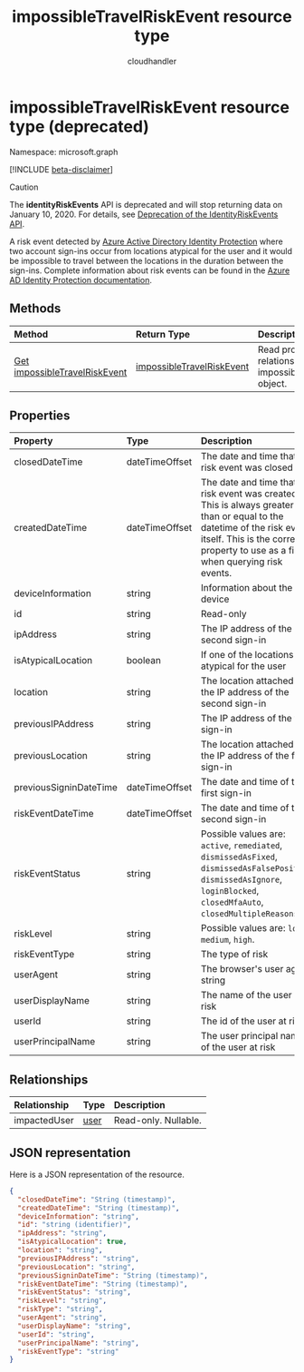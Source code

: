 ﻿---
title: "impossibleTravelRiskEvent resource type"
description: "A risk event detected by Azure Active Directory Identity Protection where two account sign-ins occur from locations atypical for the user and it would be impossible to travel between the locations in the duration between the sign-ins. Complete information about risk events can be found in the Azure AD Identity Protection documentation."
localization_priority: Normal
doc_type: resourcePageType
ms.prod: ""
author: "cloudhandler"
---

# impossibleTravelRiskEvent resource type (deprecated)

Namespace: microsoft.graph

[!INCLUDE [beta-disclaimer](../../includes/beta-disclaimer.md)]

>[!CAUTION]
>The **identityRiskEvents** API is deprecated and will stop returning data on January 10, 2020. For details, see [Deprecation of the IdentityRiskEvents API](https://developer.microsoft.com/office/blogs/deprecatation-of-the-identityriskevents-api/).

A risk event detected by [Azure Active Directory Identity Protection](https://azure.microsoft.com/documentation/articles/active-directory-identityprotection/) where two account sign-ins occur from locations atypical for the user and it would be impossible to travel between the locations in the duration between the sign-ins. Complete information about risk events can be found in the [Azure AD Identity Protection documentation](https://azure.microsoft.com/documentation/articles/active-directory-identityprotection-risk-events-types/).

## Methods

| Method                                                                   | Return Type                                               | Description                                                            |
| :----------------------------------------------------------------------- | :-------------------------------------------------------- | :--------------------------------------------------------------------- |
| [Get impossibleTravelRiskEvent](../api/impossibletravelriskevent-get.md) | [impossibleTravelRiskEvent](impossibletravelriskevent.md) | Read properties and relationships of impossibleTravelRiskEvent object. |

## Properties

| Property               | Type           | Description                                                                                                                                                                                                  |
| :--------------------- | :------------- | :----------------------------------------------------------------------------------------------------------------------------------------------------------------------------------------------------------- |
| closedDateTime         | dateTimeOffset | The date and time that the risk event was closed                                                                                                                                                             |
| createdDateTime        | dateTimeOffset | The date and time that the risk event was created. This is always greater than or equal to the datetime of the risk event itself. This is the correct property to use as a filter when querying risk events. |
| deviceInformation      | string         | Information about the device                                                                                                                                                                                 |
| id                     | string         | Read-only                                                                                                                                                                                                    |
| ipAddress              | string         | The IP address of the second sign-in                                                                                                                                                                         |
| isAtypicalLocation     | boolean        | If one of the locations is atypical for the user                                                                                                                                                             |
| location               | string         | The location attached to the IP address of the second sign-in                                                                                                                                                |
| previousIPAddress      | string         | The IP address of the first sign-in                                                                                                                                                                          |
| previousLocation       | string         | The location attached to the IP address of the first sign-in                                                                                                                                                 |
| previousSigninDateTime | dateTimeOffset | The date and time of the first sign-in                                                                                                                                                                       |
| riskEventDateTime      | dateTimeOffset | The date and time of the second sign-in                                                                                                                                                                      |
| riskEventStatus        | string         | Possible values are: `active`, `remediated`, `dismissedAsFixed`, `dismissedAsFalsePositive`, `dismissedAsIgnore`, `loginBlocked`, `closedMfaAuto`, `closedMultipleReasons`.                                  |
| riskLevel              | string         | Possible values are: `low`, `medium`, `high`.                                                                                                                                                                |
| riskEventType          | string         | The type of risk                                                                                                                                                                                             |
| userAgent              | string         | The browser's user agent string                                                                                                                                                                              |
| userDisplayName        | string         | The name of the user at risk                                                                                                                                                                                 |
| userId                 | string         | The id of the user at risk                                                                                                                                                                                   |
| userPrincipalName      | string         | The user principal name of the user at risk                                                                                                                                                                  |

## Relationships

| Relationship | Type            | Description          |
| :----------- | :-------------- | :------------------- |
| impactedUser | [user](user.md) | Read-only. Nullable. |

## JSON representation

Here is a JSON representation of the resource.

<!-- {
  "blockType": "resource",
  "keyProperty": "id",
  "optionalProperties": [

  ],
  "@odata.type": "microsoft.graph.impossibleTravelRiskEvent"
}-->

```json
{
  "closedDateTime": "String (timestamp)",
  "createdDateTime": "String (timestamp)",
  "deviceInformation": "string",
  "id": "string (identifier)",
  "ipAddress": "string",
  "isAtypicalLocation": true,
  "location": "string",
  "previousIPAddress": "string",
  "previousLocation": "string",
  "previousSigninDateTime": "String (timestamp)",
  "riskEventDateTime": "String (timestamp)",
  "riskEventStatus": "string",
  "riskLevel": "string",
  "riskType": "string",
  "userAgent": "string",
  "userDisplayName": "string",
  "userId": "string",
  "userPrincipalName": "string",
  "riskEventType": "string"
}

```

<!-- uuid: 8fcb5dbc-d5aa-4681-8e31-b001d5168d79
2015-10-25 14:57:30 UTC -->

<!--
{
  "type": "#page.annotation",
  "description": "impossibleTravelRiskEvent resource",
  "keywords": "",
  "section": "documentation",
  "tocPath": "",
  "suppressions": []
}
-->
